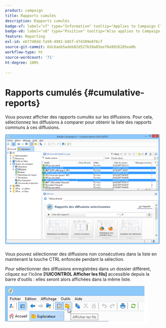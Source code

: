 ```yaml
---
product: campaign
title: Rapports cumulés
description: Rapports cumulés
badge-v7: label="v7" type="Informative" tooltip="Applies to Campaign Classic v7"
badge-v8: label="v8" type="Positive" tooltip="Also applies to Campaign v8"
feature: Reporting
exl-id: e67748dd-fa50-4992-b85f-474389e876cf
source-git-commit: 6dc6aeb5adeb82d527b39a05ee70a9926205ea0b
workflow-type: ht
source-wordcount: '71'
ht-degree: 100%

---
```


# Rapports cumulés {#cumulative-reports}



Vous pouvez afficher des rapports cumulés sur les diffusions. Pour cela, sélectionnez les diffusions à comparer pour obtenir la liste des rapports communs à ces diffusions.

![](assets/s_ncs_user_report_compare_tab.png)

Vous pouvez sélectionner des diffusions non consécutives dans la liste en maintenant la touche CTRL enfoncée pendant la sélection.

Pour sélectionner des diffusions enregistrées dans un dossier différent, cliquez sur l&#39;icône **[!UICONTROL Afficher les fils]** accessible depuis la barre d&#39;outils : elles seront alors affichées dans la même liste.

![](assets/s_ncs_user_display_children_icon.png)
